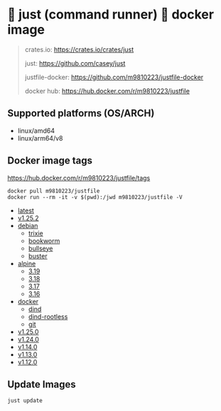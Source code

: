 # 🤖 just (command runner) 🐳 docker image

> crates.io: <https://crates.io/crates/just>
>
> just: <https://github.com/casey/just>
>
> justfile-docker: <https://github.com/m9810223/justfile-docker>
>
> docker hub: <https://hub.docker.com/r/m9810223/justfile>

## Supported platforms (OS/ARCH)

- linux/amd64
- linux/arm64/v8
<!-- - linux/386
- linux/arm/v7 -->
<!-- - linux/arm/v5
- linux/mips64le
- linux/ppc64le
- linux/s390x
- linux/arm/v6
- linux/amd64/v2 -->

## Docker image tags

<https://hub.docker.com/r/m9810223/justfile/tags>

```shell
docker pull m9810223/justfile
docker run --rm -it -v $(pwd):/jwd m9810223/justfile -V
```

- [latest](https://hub.docker.com/r/m9810223/justfile/tags?page=1&name=latest)
- [v1.25.2](https://hub.docker.com/r/m9810223/justfile/tags?page=1&name=v1.25.2)
- [debian](https://hub.docker.com/r/m9810223/justfile/tags?page=1&name=debian)
    - [trixie](https://hub.docker.com/r/m9810223/justfile/tags?page=1&name=debian-trixie)
    - [bookworm](https://hub.docker.com/r/m9810223/justfile/tags?page=1&name=debian-bookworm)
    - [bullseye](https://hub.docker.com/r/m9810223/justfile/tags?page=1&name=debian-bullseye)
    - [buster](https://hub.docker.com/r/m9810223/justfile/tags?page=1&name=debian-buster)
- [alpine](https://hub.docker.com/r/m9810223/justfile/tags?page=1&name=alpine)
    - [3.19](https://hub.docker.com/r/m9810223/justfile/tags?page=1&name=alpine-3.19)
    - [3.18](https://hub.docker.com/r/m9810223/justfile/tags?page=1&name=alpine-3.18)
    - [3.17](https://hub.docker.com/r/m9810223/justfile/tags?page=1&name=alpine-3.17)
    - [3.16](https://hub.docker.com/r/m9810223/justfile/tags?page=1&name=alpine-3.16)
- [docker](https://hub.docker.com/r/m9810223/justfile/tags?page=1&name=docker)
    - [dind](https://hub.docker.com/r/m9810223/justfile/tags?page=1&name=docker-dind)
    - [dind-rootless](https://hub.docker.com/r/m9810223/justfile/tags?page=1&name=docker-dind-rootless)
    - [git](https://hub.docker.com/r/m9810223/justfile/tags?page=1&name=docker-git)
- [v1.25.0](https://hub.docker.com/r/m9810223/justfile/tags?page=1&name=v1.25.0)
- [v1.24.0](https://hub.docker.com/r/m9810223/justfile/tags?page=1&name=v1.24.0)
- [v1.14.0](https://hub.docker.com/r/m9810223/justfile/tags?page=1&name=v1.14.0)
- [v1.13.0](https://hub.docker.com/r/m9810223/justfile/tags?page=1&name=v1.13.0)
- [v1.12.0](https://hub.docker.com/r/m9810223/justfile/tags?page=1&name=v1.12.0)

## Update Images

```sh
just update
```
